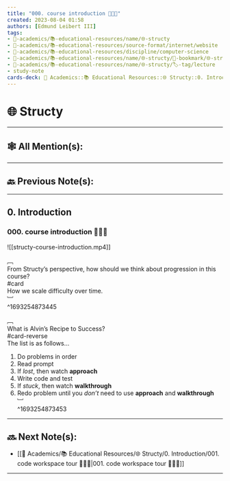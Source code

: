 ```yaml
---
title: "000. course introduction 👨🏻‍🏫"
created: 2023-08-04 01:58 
authors: [Edmund Leibert III]
tags: 
- 🔴-academics/📚-educational-resources/name/🌐-structy
- 🔴-academics/📚-educational-resources/source-format/internet/website
- 🔴-academics/📚-educational-resources/discipline/computer-science
- 🔴-academics/📚-educational-resources/name/🌐-structy/🔖-bookmark/🌐-structy/0-introduction/000-course-introduction-👨🏻‍🏫
- 🔴-academics/📚-educational-resources/name/🌐-structy/🏷️-tag/lecture
- study-note
cards-deck: 🔴 Academics::📚 Educational Resources::🌐 Structy::0. Introduction::000. course introduction 👨🏻‍🏫
---
```


# 🌐 Structy

---

## 🕸️ All Mention(s): 

---

## 🔙 Previous Note(s):

---

## 0. Introduction

### 000. course introduction 👨🏻‍🏫

![[structy-course-introduction.mp4]]

﹇<br>
From Structy’s perspective, how should we think about progression in this course?
<br>
#card 
<br> How we scale difficulty over time.
<br>﹈<br>^1693254873445



﹇<br>
What is Alvin’s Recipe to Success? 
<br>
#card-reverse 
<br>
The list is as follows…
1. Do problems in order
2. Read prompt
3. If *lost*, then watch **approach**
4. Write code and test
5. If *stuck*, then watch **walkthrough**
6. Redo problem until you *don’t* need to use **approach** and **walkthrough**
<br>﹈<br>^1693254873453



---

## 🔜 Next Note(s):
- [[🔴 Academics/📚 Educational Resources/🌐 Structy/0. Introduction/001. code workspace tour 👨🏻‍🏫|001. code workspace tour 👨🏻‍🏫]]

---
